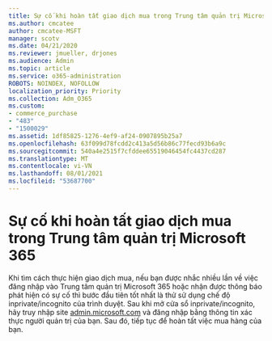 ```yaml
---
title: Sự cố khi hoàn tất giao dịch mua trong Trung tâm quản trị Microsoft 365
ms.author: cmcatee
author: cmcatee-MSFT
manager: scotv
ms.date: 04/21/2020
ms.reviewer: jmueller, drjones
ms.audience: Admin
ms.topic: article
ms.service: o365-administration
ROBOTS: NOINDEX, NOFOLLOW
localization_priority: Priority
ms.collection: Adm_O365
ms.custom:
- commerce_purchase
- "483"
- "1500029"
ms.assetid: 1df85825-1276-4ef9-af24-0907895b25a7
ms.openlocfilehash: 63f099d78fcdd2c413a5d56b86c77fecd93b6a9c
ms.sourcegitcommit: 540a4e2515f7cfddee65519046454fc4437cd287
ms.translationtype: MT
ms.contentlocale: vi-VN
ms.lasthandoff: 08/01/2021
ms.locfileid: "53687700"
---
```

# <a name="trouble-completing-a-purchase-in-the-microsoft-365-admin-center"></a>Sự cố khi hoàn tất giao dịch mua trong Trung tâm quản trị Microsoft 365

Khi tìm cách thực hiện giao dịch mua, nếu bạn được nhắc nhiều lần về việc đăng nhập vào Trung tâm quản trị Microsoft 365 hoặc nhận được thông báo phát hiện có sự cố thì bước đầu tiên tốt nhất là thử sử dụng chế độ inprivate/incognito của trình duyệt. Sau khi mở cửa sổ inprivate/incognito, hãy truy nhập site [admin.microsoft.com](https://admin.microsoft.com) và đăng nhập bằng thông tin xác thực người quản trị của bạn. Sau đó, tiếp tục để hoàn tất việc mua hàng của bạn.